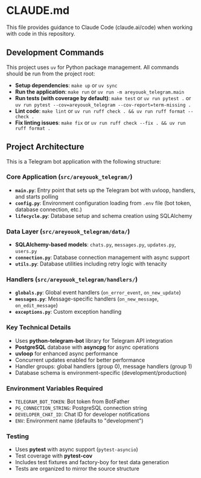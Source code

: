 # CLAUDE.md

This file provides guidance to Claude Code (claude.ai/code) when working with code in this repository.

## Development Commands

This project uses `uv` for Python package management. All commands should be run from the project root:

- **Setup dependencies**: `make up` or `uv sync`
- **Run the application**: `make run` or `uv run -m areyouok_telegram.main`
- **Run tests (with coverage by default)**: `make test` or `uv run pytest .` or `uv run pytest --cov=areyouok_telegram --cov-report=term-missing .`
- **Lint code**: `make lint` or `uv run ruff check . && uv run ruff format --check .`
- **Fix linting issues**: `make fix` or `uv run ruff check --fix . && uv run ruff format .`

## Project Architecture

This is a Telegram bot application with the following structure:

### Core Application (`src/areyouok_telegram/`)
- **`main.py`**: Entry point that sets up the Telegram bot with uvloop, handlers, and starts polling
- **`config.py`**: Environment configuration loading from `.env` file (bot token, database connection, etc.)
- **`lifecycle.py`**: Database setup and schema creation using SQLAlchemy

### Data Layer (`src/areyouok_telegram/data/`)
- **SQLAlchemy-based models**: `chats.py`, `messages.py`, `updates.py`, `users.py`
- **`connection.py`**: Database connection management with async support
- **`utils.py`**: Database utilities including retry logic with tenacity

### Handlers (`src/areyouok_telegram/handlers/`)
- **`globals.py`**: Global event handlers (`on_error_event`, `on_new_update`)
- **`messages.py`**: Message-specific handlers (`on_new_message`, `on_edit_message`)
- **`exceptions.py`**: Custom exception handling

### Key Technical Details
- Uses **python-telegram-bot** library for Telegram API integration
- **PostgreSQL** database with **asyncpg** for async operations
- **uvloop** for enhanced async performance
- Concurrent updates enabled for better performance
- Handler groups: global handlers (group 0), message handlers (group 1)
- Database schema is environment-specific (development/production)

### Environment Variables Required
- `TELEGRAM_BOT_TOKEN`: Bot token from BotFather
- `PG_CONNECTION_STRING`: PostgreSQL connection string
- `DEVELOPER_CHAT_ID`: Chat ID for developer notifications
- `ENV`: Environment name (defaults to "development")

### Testing
- Uses **pytest** with async support (`pytest-asyncio`)
- Test coverage with **pytest-cov**
- Includes test fixtures and factory-boy for test data generation
- Tests are organized to mirror the source structure